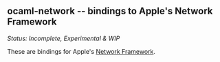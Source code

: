 ocaml-network -- bindings to Apple's Network Framework
------------------------------------------------------

*Status: Incomplete, Experimental & WIP*

These are bindings for Apple's [Network Framework](https://developer.apple.com/documentation/network?language=objc).